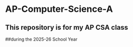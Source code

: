 # AP-Computer-Science-A

## This repository is for my AP CSA class 
##during the 2025-26 School Year